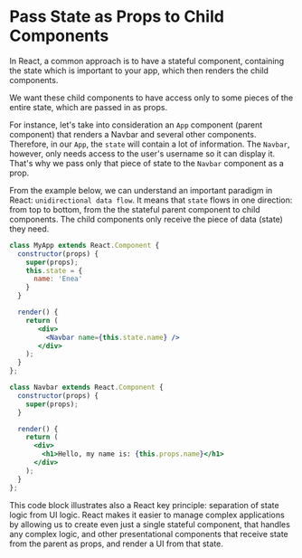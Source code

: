 # Pass State as Props to Child Components

In React, a common approach is to have a stateful component, containing the state which is important to your app, which then renders the child components.

We want these child components to have access only to some pieces of the entire state, which are passed in as props.

For instance, let's take into consideration an `App` component (parent component) that renders a Navbar and several other components.
Therefore, in our `App`, the `state` will contain a lot of information. The `Navbar`, however, only needs access to the user's username so it can display it. That's why we pass only that piece of state to the `Navbar` component as a prop.

From the example below, we can understand an important paradigm in React: `unidirectional data flow`.
It means that `state` flows in one direction: from top to bottom, from the the stateful parent component to child components. The child components only receive the piece of data (state) they need.

```jsx
class MyApp extends React.Component {
  constructor(props) {
    super(props);
    this.state = {
      name: 'Enea'
    }
  }

  render() {
    return (
       <div>
         <Navbar name={this.state.name} />
       </div>
    );
  }
};

class Navbar extends React.Component {
  constructor(props) {
    super(props);
  }

  render() {
    return (
      <div>
        <h1>Hello, my name is: {this.props.name}</h1>
      </div>
    );
  }
};
```

This code block illustrates also a React key principle: separation of state logic from UI logic.
React makes it easier to manage complex applications by allowing us to create even just a single stateful component, that handles any complex logic, and other presentational components that receive state from the parent as props, and render a UI from that state.
